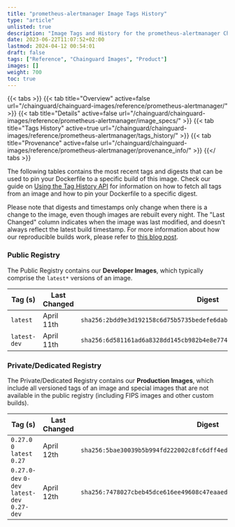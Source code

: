 ```yaml
---
title: "prometheus-alertmanager Image Tags History"
type: "article"
unlisted: true
description: "Image Tags and History for the prometheus-alertmanager Chainguard Image"
date: 2023-06-22T11:07:52+02:00
lastmod: 2024-04-12 00:54:01
draft: false
tags: ["Reference", "Chainguard Images", "Product"]
images: []
weight: 700
toc: true
---
```


{{< tabs >}}
{{< tab title="Overview" active=false url="/chainguard/chainguard-images/reference/prometheus-alertmanager/" >}}
{{< tab title="Details" active=false url="/chainguard/chainguard-images/reference/prometheus-alertmanager/image_specs/" >}}
{{< tab title="Tags History" active=true url="/chainguard/chainguard-images/reference/prometheus-alertmanager/tags_history/" >}}
{{< tab title="Provenance" active=false url="/chainguard/chainguard-images/reference/prometheus-alertmanager/provenance_info/" >}}
{{</ tabs >}}

The following tables contains the most recent tags and digests that can be used to pin your Dockerfile to a specific build of this image. Check our guide on [Using the Tag History API](/chainguard/chainguard-images/using-the-tag-history-api/) for information on how to fetch all tags from an image and how to pin your Dockerfile to a specific digest.

Please note that digests and timestamps only change when there is a change to the image, even though images are rebuilt every night. The "Last Changed" column indicates when the image was last modified, and doesn't always reflect the latest build timestamp. For more information about how our reproducible builds work, please refer to [this blog post](https://www.chainguard.dev/unchained/reproducing-chainguards-reproducible-image-builds).

### Public Registry
The Public Registry contains our **Developer Images**, which typically comprise the `latest*` versions of an image.

| Tag (s)       | Last Changed | Digest                                                                    |
|---------------|--------------|---------------------------------------------------------------------------|
|  `latest`     | April 11th   | `sha256:2bdd9e3d192158c6d75b5735bedefe6dab968528040bf4dd6e721494a7cc9e42` |
|  `latest-dev` | April 11th   | `sha256:6d581161ad6a8328dd145cb982b4e8e774390f721a23307d9e1b3c3843435489` |


### Private/Dedicated Registry
The Private/Dedicated Registry contains our **Production Images**, which include all versioned tags of an image and special images that are not available in the public registry (including FIPS images and other custom builds).

| Tag (s)                                       | Last Changed | Digest                                                                    |
|-----------------------------------------------|--------------|---------------------------------------------------------------------------|
|  `0.27.0` `0` `latest` `0.27`                 | April 12th   | `sha256:5bae30039b5b994fd222002c8fc6dff4ed19591ae113faf0da21603e410fa97d` |
|  `0.27.0-dev` `0-dev` `latest-dev` `0.27-dev` | April 12th   | `sha256:7478027cbeb45dce616ee49608c47eaaed3864901e35953c1e85af0d6215b2d0` |


